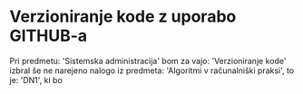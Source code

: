 # Verzioniranje kode z uporabo GITHUB-a

Pri predmetu: 'Sistemska administracija' bom za vajo: 'Verzioniranje kode' izbral še ne narejeno nalogo iz predmeta: 'Algoritmi v računalniški praksi', to je: 'DN1', ki bo 
